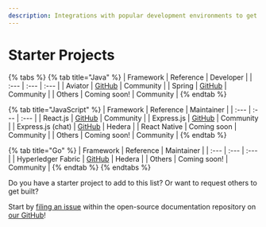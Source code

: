 ```yaml
---
description: Integrations with popular development environments to get you set up quickly.
---
```


# Starter Projects

{% tabs %}
{% tab title="Java" %}
| Framework | Reference | Developer |
| :--- | :--- | :--- |
| Aviator | [GitHub](https://github.com/TxMQ/aviator-core) | Community |
| Spring | [GitHub](https://github.com/rahul-kothari/hedera-starter-spring) | Community |
| Others | Coming soon! | Community |
{% endtab %}

{% tab title="JavaScript" %}
| Framework | Reference | Maintainer |
| :--- | :--- | :--- |
| React.js | [GitHub](https://github.com/publu/hedera-reactjs-boilerplate) | Community |
| Express.js | [GitHub](https://github.com/publu/hedera-express-boilerplate) | Community |
| Express.js \(chat\) | [GitHub](https://github.com/hashgraph/hedera-hcs-chat-js) | Hedera |
| React Native | Coming soon | Community |
| Others | Coming soon! | Community |
{% endtab %}

{% tab title="Go" %}
| Framework | Reference | Maintainer |
| :--- | :--- | :--- |
| Hyperledger Fabric | [GitHub](https://docs.hedera.com/guides/advanced/getting-started-with-the-hedera-consensus-service-fabric-plugin) | Hedera |
| Others | Coming soon! | Community |
{% endtab %}
{% endtabs %}

Do you have a starter project to add to this list? Or want to request others to get built?

Start by [filing an issue](https://github.com/hashgraph/hedera-docs) within the open-source documentation repository on [our GitHub](https://github.com/hashgraph)!

